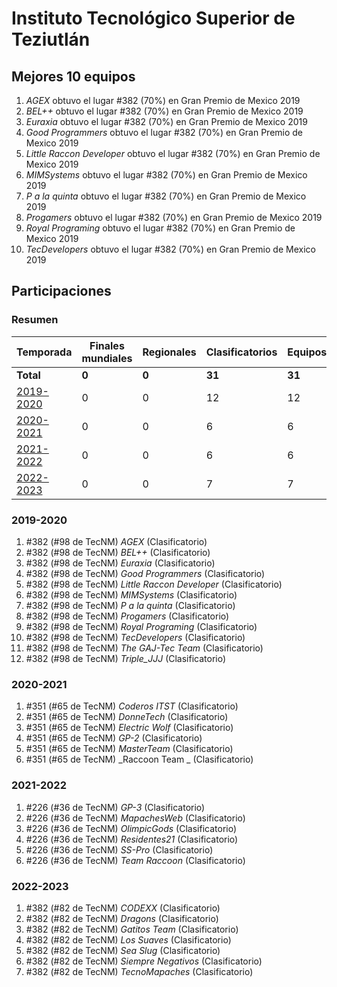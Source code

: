 # Instituto Tecnológico Superior de Teziutlán

## Mejores 10 equipos

1. _AGEX_ obtuvo el lugar #382 (70%) en Gran Premio de Mexico 2019
1. _BEL++_ obtuvo el lugar #382 (70%) en Gran Premio de Mexico 2019
1. _Euraxia_ obtuvo el lugar #382 (70%) en Gran Premio de Mexico 2019
1. _Good Programmers_ obtuvo el lugar #382 (70%) en Gran Premio de Mexico 2019
1. _Little Raccon Developer_ obtuvo el lugar #382 (70%) en Gran Premio de Mexico 2019
1. _MIMSystems_ obtuvo el lugar #382 (70%) en Gran Premio de Mexico 2019
1. _P a la quinta_ obtuvo el lugar #382 (70%) en Gran Premio de Mexico 2019
1. _Progamers_ obtuvo el lugar #382 (70%) en Gran Premio de Mexico 2019
1. _Royal Programing_ obtuvo el lugar #382 (70%) en Gran Premio de Mexico 2019
1. _TecDevelopers_ obtuvo el lugar #382 (70%) en Gran Premio de Mexico 2019

## Participaciones

### Resumen

| Temporada | Finales mundiales | Regionales | Clasificatorios | Equipos |
| --- | --- | --- | --- | --- |
| **Total** | **0** | **0** | **31** | **31** |
| [2019-2020](#2019-2020) | 0 | 0 | 12 | 12 |
| [2020-2021](#2020-2021) | 0 | 0 | 6 | 6 |
| [2021-2022](#2021-2022) | 0 | 0 | 6 | 6 |
| [2022-2023](#2022-2023) | 0 | 0 | 7 | 7 |

### 2019-2020

1. #382 (#98 de TecNM) _AGEX_ (Clasificatorio)
1. #382 (#98 de TecNM) _BEL++_ (Clasificatorio)
1. #382 (#98 de TecNM) _Euraxia_ (Clasificatorio)
1. #382 (#98 de TecNM) _Good Programmers_ (Clasificatorio)
1. #382 (#98 de TecNM) _Little Raccon Developer_ (Clasificatorio)
1. #382 (#98 de TecNM) _MIMSystems_ (Clasificatorio)
1. #382 (#98 de TecNM) _P a la quinta_ (Clasificatorio)
1. #382 (#98 de TecNM) _Progamers_ (Clasificatorio)
1. #382 (#98 de TecNM) _Royal Programing_ (Clasificatorio)
1. #382 (#98 de TecNM) _TecDevelopers_ (Clasificatorio)
1. #382 (#98 de TecNM) _The GAJ-Tec Team_ (Clasificatorio)
1. #382 (#98 de TecNM) _Triple_JJJ_ (Clasificatorio)

### 2020-2021

1. #351 (#65 de TecNM) _Coderos ITST_ (Clasificatorio)
1. #351 (#65 de TecNM) _DonneTech_ (Clasificatorio)
1. #351 (#65 de TecNM) _Electric Wolf_ (Clasificatorio)
1. #351 (#65 de TecNM) _GP-2_ (Clasificatorio)
1. #351 (#65 de TecNM) _MasterTeam_ (Clasificatorio)
1. #351 (#65 de TecNM) _Raccoon Team _ (Clasificatorio)

### 2021-2022

1. #226 (#36 de TecNM) _GP-3_ (Clasificatorio)
1. #226 (#36 de TecNM) _MapachesWeb_ (Clasificatorio)
1. #226 (#36 de TecNM) _OlimpicGods_ (Clasificatorio)
1. #226 (#36 de TecNM) _Residentes21_ (Clasificatorio)
1. #226 (#36 de TecNM) _SS-Pro_ (Clasificatorio)
1. #226 (#36 de TecNM) _Team Raccoon_ (Clasificatorio)

### 2022-2023

1. #382 (#82 de TecNM) _CODEXX_ (Clasificatorio)
1. #382 (#82 de TecNM) _Dragons_ (Clasificatorio)
1. #382 (#82 de TecNM) _Gatitos Team_ (Clasificatorio)
1. #382 (#82 de TecNM) _Los Suaves_ (Clasificatorio)
1. #382 (#82 de TecNM) _Sea Slug_ (Clasificatorio)
1. #382 (#82 de TecNM) _Siempre Negativos_ (Clasificatorio)
1. #382 (#82 de TecNM) _TecnoMapaches_ (Clasificatorio)



